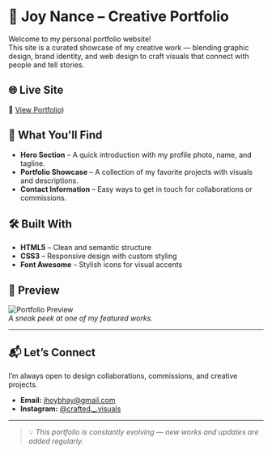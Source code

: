 # 🎨 Joy Nance – Creative Portfolio

Welcome to my personal portfolio website!  
This site is a curated showcase of my creative work — blending graphic design, brand identity, and web design to craft visuals that connect with people and tell stories.

## 🌐 Live Site
🔗 [View Portfolio](https://github.com/Bea4u/Crafted-Visuals.git))  


## 📂 What You'll Find
- **Hero Section** – A quick introduction with my profile photo, name, and tagline.
- **Portfolio Showcase** – A collection of my favorite projects with visuals and descriptions.
- **Contact Information** – Easy ways to get in touch for collaborations or commissions.


## 🛠️ Built With
- **HTML5** – Clean and semantic structure
- **CSS3** – Responsive design with custom styling
- **Font Awesome** – Stylish icons for visual accents


## 📸 Preview
![Portfolio Preview](images/project1.jpg)  
_A sneak peek at one of my featured works._

---

## 📬 Let’s Connect
I’m always open to design collaborations, commissions, and creative projects.  

- **Email:** [jhoybhay@gmail.com](mailto:jhoybhay@gmail.com)  
- **Instagram:** [@crafted._.visuals](https://instagram.com/crafted._.visuals)  

---

> 💡 *This portfolio is constantly evolving — new works and updates are added regularly.*

